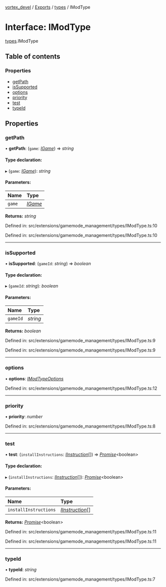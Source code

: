 [vortex_devel](../README.md) / [Exports](../modules.md) / [types](../modules/types.md) / IModType

# Interface: IModType

[types](../modules/types.md).IModType

## Table of contents

### Properties

- [getPath](types.imodtype.md#getpath)
- [isSupported](types.imodtype.md#issupported)
- [options](types.imodtype.md#options)
- [priority](types.imodtype.md#priority)
- [test](types.imodtype.md#test)
- [typeId](types.imodtype.md#typeid)

## Properties

### getPath

• **getPath**: (`game`: [*IGame*](types.igame.md)) => *string*

#### Type declaration:

▸ (`game`: [*IGame*](types.igame.md)): *string*

#### Parameters:

Name | Type |
:------ | :------ |
`game` | [*IGame*](types.igame.md) |

**Returns:** *string*

Defined in: src/extensions/gamemode_management/types/IModType.ts:10

Defined in: src/extensions/gamemode_management/types/IModType.ts:10

___

### isSupported

• **isSupported**: (`gameId`: *string*) => *boolean*

#### Type declaration:

▸ (`gameId`: *string*): *boolean*

#### Parameters:

Name | Type |
:------ | :------ |
`gameId` | *string* |

**Returns:** *boolean*

Defined in: src/extensions/gamemode_management/types/IModType.ts:9

Defined in: src/extensions/gamemode_management/types/IModType.ts:9

___

### options

• **options**: [*IModTypeOptions*](types.imodtypeoptions.md)

Defined in: src/extensions/gamemode_management/types/IModType.ts:12

___

### priority

• **priority**: *number*

Defined in: src/extensions/gamemode_management/types/IModType.ts:8

___

### test

• **test**: (`installInstructions`: [*IInstruction*](types.iinstruction.md)[]) => [*Promise*](../classes/promise.md)<boolean\>

#### Type declaration:

▸ (`installInstructions`: [*IInstruction*](types.iinstruction.md)[]): [*Promise*](../classes/promise.md)<boolean\>

#### Parameters:

Name | Type |
:------ | :------ |
`installInstructions` | [*IInstruction*](types.iinstruction.md)[] |

**Returns:** [*Promise*](../classes/promise.md)<boolean\>

Defined in: src/extensions/gamemode_management/types/IModType.ts:11

Defined in: src/extensions/gamemode_management/types/IModType.ts:11

___

### typeId

• **typeId**: *string*

Defined in: src/extensions/gamemode_management/types/IModType.ts:7

